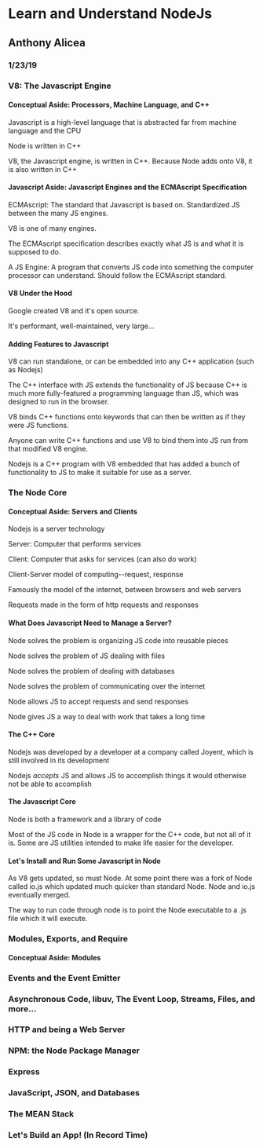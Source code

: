 # Learn and Understand NodeJs

## Anthony Alicea

### 1/23/19

### V8: The Javascript Engine

#### Conceptual Aside: Processors, Machine Language, and C++

Javascript is a high-level language that is abstracted far from machine language and the CPU

Node is written in C++

V8, the Javascript engine, is written in C++. Because Node adds onto V8, it is also written in C++

#### Javascript Aside: Javascript Engines and the ECMAscript Specification

ECMAscript: The standard that Javascript is based on. Standardized JS between the many JS engines.

V8 is one of many engines.

The ECMAscript specification describes exactly what JS is and what it is supposed to do.

A JS Engine: A program that converts JS code into something the computer processor can understand. Should follow the ECMAscript standard.

#### V8 Under the Hood

Google created V8 and it's open source.

It's performant, well-maintained, very large...

#### Adding Features to Javascript

V8 can run standalone, or can be embedded into any C++ application (such as Nodejs)

The C++ interface with JS extends the functionality of JS because C++ is much more fully-featured a programming language than JS, which was designed to run in the browser.

V8 binds C++ functions onto keywords that can then be written as if they were JS functions.

Anyone can write C++ functions and use V8 to bind them into JS run from that modified V8 engine.

Nodejs is a C++ program with V8 embedded that has added a bunch of functionality to JS to make it suitable for use as a server.

### The Node Core

#### Conceptual Aside: Servers and Clients

Nodejs is a server technology

Server: Computer that performs services

Client: Computer that asks for services (can also do work)

Client-Server model of computing--request, response

Famously the model of the internet, between browsers and web servers

Requests made in the form of http requests and responses

#### What Does Javascript Need to Manage a Server?

Node solves the problem is organizing JS code into reusable pieces

Node solves the problem of JS dealing with files

Node solves the problem of dealing with databases

Node solves the problem of communicating over the internet

Node allows JS to accept requests and send responses

Node gives JS a way to deal with work that takes a long time

#### The C++ Core

Nodejs was developed by a developer at a company called Joyent, which is still involved in its development

Nodejs _accepts_ JS and allows JS to accomplish things it would otherwise not be able to accomplish

#### The Javascript Core

Node is both a framework and a library of code

Most of the JS code in Node is a wrapper for the C++ code, but not all of it is. Some are JS utilities intended to make life easier for the developer.

#### Let's Install and Run Some Javascript in Node

As V8 gets updated, so must Node. At some point there was a fork of Node called io.js which updated much quicker than standard Node. Node and io.js eventually merged.

The way to run code through node is to point the Node executable to a .js file which it will execute.

### Modules, Exports, and Require

#### Conceptual Aside: Modules



### Events and the Event Emitter

### Asynchronous Code, libuv, The Event Loop, Streams, Files, and more...

### HTTP and being a Web Server

### NPM: the Node Package Manager

### Express

### JavaScript, JSON, and Databases

### The MEAN Stack

### Let's Build an App! (In Record Time)